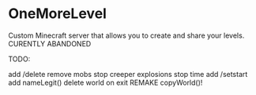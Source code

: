 OneMoreLevel
============
Custom Minecraft server that allows you to create and share your levels.
CURENTLY ABANDONED

TODO:

add /delete
remove mobs
stop creeper explosions
stop time
add /setstart
add nameLegit()
delete world on exit
REMAKE copyWorld()!


